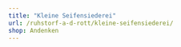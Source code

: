 ```yaml
---
title: "Kleine Seifensiederei"
url: /ruhstorf-a-d-rott/kleine-seifensiederei/
shop: Andenken
---
```

